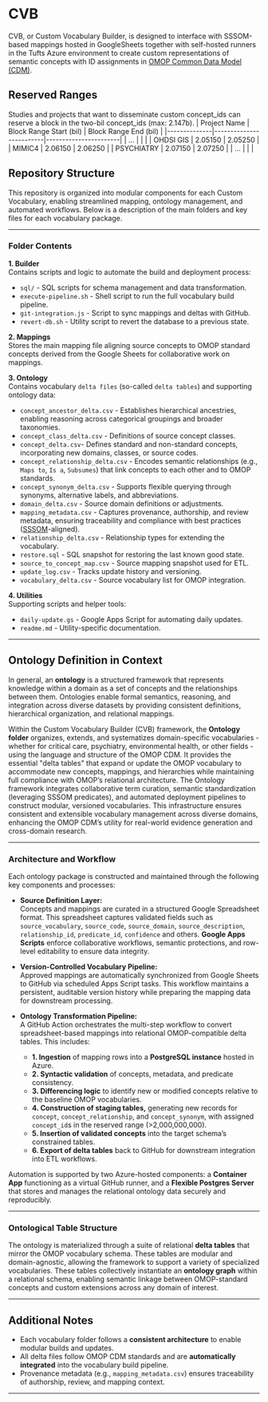 # CVB
CVB, or Custom Vocabulary Builder, is designed to interface with SSSOM-based mappings hosted in GoogleSheets together with self-hosted runners in the Tufts Azure environment to create custom representations of semantic concepts with ID assignments in [OMOP Common Data Model (CDM)](https://www.ohdsi.org/data-standardization/).

## Reserved Ranges
Studies and projects that want to disseminate custom concept_ids can reserve a block in the two-bil concept_ids (max: 2.147b).
| Project Name | Block Range Start (bil) | Block Range End (bil) |
|--------------|-------------------------|-----------------------|
| ...          |                         |                       |
| OHDSI GIS    | 2.05150                 | 2.05250               |
| MIMIC4       | 2.06150                 | 2.06250               |
| PSYCHIATRY   | 2.07150                 | 2.07250               |
| ...          |                         |                       |

## Repository Structure

This repository is organized into modular components for each Custom Vocabulary, enabling streamlined mapping, ontology management, and automated workflows. Below is a description of the main folders and key files for each vocabulary package.

---

### Folder Contents

**1. Builder**  
Contains scripts and logic to automate the build and deployment process:  
- `sql/` - SQL scripts for schema management and data transformation.  
- `execute-pipeline.sh` - Shell script to run the full vocabulary build pipeline.  
- `git-integration.js` - Script to sync mappings and deltas with GitHub.  
- `revert-db.sh` - Utility script to revert the database to a previous state.

**2. Mappings**  
Stores the main mapping file aligning source concepts to OMOP standard concepts derived from the Google Sheets for collaborative work on mappings.

**3. Ontology**  
Contains vocabulary `delta files` (so-called `delta tables`) and supporting ontology data:  
-  `concept_ancestor_delta.csv` - Establishes hierarchical ancestries, enabling reasoning across categorical groupings and broader taxonomies.
-  `concept_class_delta.csv` - Definitions of source concept classes.  
-  `concept_delta.csv`- Defines standard and non-standard concepts, incorporating new domains, classes, or source codes. 
-  `concept_relationship_delta.csv` - Encodes semantic relationships (e.g., `Maps to`, `Is a`, `Subsumes`) that link concepts to each other and to OMOP standards.  
-  `concept_synonym_delta.csv` - Supports flexible querying through synonyms, alternative labels, and abbreviations.
-  `domain_delta.csv` - Source domain definitions or adjustments.  
-  `mapping_metadata.csv` - Captures provenance, authorship, and review metadata, ensuring traceability and compliance with best practices ([SSSOM](https://mapping-commons.github.io/sssom/)-aligned).
-  `relationship_delta.csv` - Relationship types for extending the vocabulary.  
-  `restore.sql` - SQL snapshot for restoring the last known good state.  
-  `source_to_concept_map.csv` - Source mapping snapshot used for ETL.  
-  `update_log.csv` - Tracks update history and versioning.  
-  `vocabulary_delta.csv` - Source vocabulary list for OMOP integration.

**4. Utilities**  
Supporting scripts and helper tools:  
- `daily-update.gs` - Google Apps Script for automating daily updates.  
- `readme.md` - Utility-specific documentation.

---

## Ontology Definition in Context

In general, an **ontology** is a structured framework that represents knowledge within a domain as a set of concepts and the relationships between them. Ontologies enable formal semantics, reasoning, and integration across diverse datasets by providing consistent definitions, hierarchical organization, and relational mappings.

Within the Custom Vocabulary Builder (CVB) framework, the **Ontology folder** organizes, extends, and systematizes domain-specific vocabularies - whether for critical care, psychiatry, environmental health, or other fields - using the language and structure of the OMOP CDM. It provides the essential "delta tables" that expand or update the OMOP vocabulary to accommodate new concepts, mappings, and hierarchies while maintaining full compliance with OMOP’s relational architecture. The Ontology framework integrates collaborative term curation, semantic standardization (leveraging SSSOM predicates), and automated deployment pipelines to construct modular, versioned vocabularies. This infrastructure ensures consistent and extensible vocabulary management across diverse domains, enhancing the OMOP CDM’s utility for real-world evidence generation and cross-domain research.

---

### Architecture and Workflow

Each ontology package is constructed and maintained through the following key components and processes:

- **Source Definition Layer:**  
  Concepts and mappings are curated in a structured Google Spreadsheet format. This spreadsheet captures validated fields such as `source_vocabulary`, `source_code`, `source_domain`, `source_description`, `relationship_id`, `predicate_id`, `confidence` and others. **Google Apps Scripts** enforce collaborative workflows, semantic protections, and row-level editability to ensure data integrity.

- **Version-Controlled Vocabulary Pipeline:**  
  Approved mappings are automatically synchronized from Google Sheets to GitHub via scheduled Apps Script tasks. This workflow maintains a persistent, auditable version history while preparing the mapping data for downstream processing.

- **Ontology Transformation Pipeline:**  
  A GitHub Action orchestrates the multi-step workflow to convert spreadsheet-based mappings into relational OMOP-compatible delta tables. This includes:
    - **1. Ingestion** of mapping rows into a **PostgreSQL instance** hosted in Azure.
    - **2. Syntactic validation** of concepts, metadata, and predicate consistency.
    - **3. Differencing logic** to identify new or modified concepts relative to the baseline OMOP vocabularies.
    - **4. Construction of staging tables,** generating new records for `concept`, `concept_relationship`, and `concept_synonym`, with assigned `concept_id`s in the reserved range (>2,000,000,000).
    - **5. Insertion of validated concepts** into the target schema’s constrained tables.
    - **6. Export of delta tables** back to GitHub for downstream integration into ETL workflows.

Automation is supported by two Azure-hosted components: a **Container App** functioning as a virtual GitHub runner, and a **Flexible Postgres Server** that stores and manages the relational ontology data securely and reproducibly.

---

### Ontological Table Structure

The ontology is materialized through a suite of relational **delta tables** that mirror the OMOP vocabulary schema. These tables are modular and domain-agnostic, allowing the framework to support a variety of specialized vocabularies. These tables collectively instantiate an **ontology graph** within a relational schema, enabling semantic linkage between OMOP-standard concepts and custom extensions across any domain of interest.

---

## Additional Notes

- Each vocabulary folder follows a **consistent architecture** to enable modular builds and updates.
- All delta files follow OMOP CDM standards and are **automatically integrated** into the vocabulary build pipeline.
- Provenance metadata (e.g., `mapping_metadata.csv`) ensures traceability of authorship, review, and mapping context. 
---
